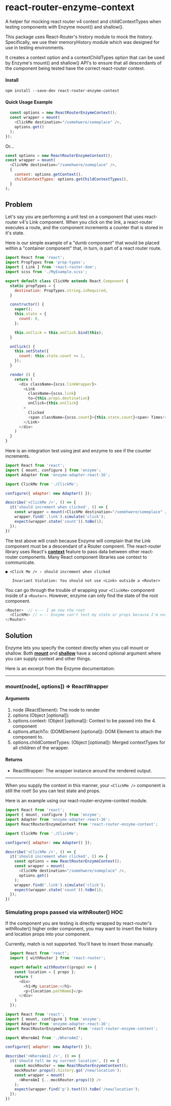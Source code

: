 # react-router-enzyme-context
A helper for mocking react router v4 context and childContextTypes when testing components with Enzyme mount() and shallow().

This package uses React-Router's history module to mock the history.  Specifically, we use their memoryHistory module which was designed for use in testing environments.

It creates a context option and a contextChildTypes option that can be used by Enzyme's mount() and shallow() API's to ensure that all descendants of the component being tested have the correct react-router context.

#### Install

`npm install --save-dev react-router-enzyme-context`

#### Quick Usage Example

```javascript
  const options = new ReactRouterEnzymeContext();
  const wrapper = mount(
    <ClickMe destination="/somehwere/someplace" />,
    options.get()
  );
});
```

Or...

```javascript
const options = new ReactRouterEnzymeContext();
const wrapper = mount(
  <ClickMe destination="/somehwere/someplace" />,
  {
    context: options.getContext(),
    childContextTypes: options.getChildContextTypes(),
  }
);
```





## Problem
Let's say you are performing a unit test on a component that uses react-router v4's Link component. When you click on the link, a react-router executes a route, and the component increments a counter that is stored in it's state.

Here is our simple example of a "dumb component" that would be placed within a "container component" that, in turn, is part of a react router route.

```javascript
import React from 'react';
import PropTypes from 'prop-types';
import { Link } from 'react-router-dom';
import scss from './MyExample.scss';

export default class ClickMe extends React.Component {
  static propTypes = {
    destination: PropTypes.string.isRequired,
  }

  constructor() {
    super();
    this.state = {
      count: 0,
    };

    this.onClick = this.onClick.bind(this);
  }

  onClick() {
    this.setState({
      count: this.state.count += 1,
    });
  }

  render () {
    return (
      <div className={scss.linkWrapper}>
        <Link
          className={scss.link}
          to={this.props.destination}
          onClick={this.onClick}
        >
          Clicked
          <span className={scss.count}>{this.state.count}<span> Times!<span>
        </Link>
      </div>
    )
  }
}
```

Here is an integration test using jest and enzyme to see if the counter increments.

```javascript
import React from 'react';
import { mount, configure } from 'enzyme';
import Adapter from 'enzyme-adapter-react-16';

import ClickMe from './ClickMe';

configure({ adapter: new Adapter() });

describe('<ClickMe />', () => {
  it('should increment when clicked', () => {
    const wrapper = mount(<ClickMe destination="/somehwere/someplace" />);
    wrapper.find('.link').simulate('click');
    expect(wrapper.state('count')).toBe(1);
  });  
})
```

The test above will crash because Enzyme will complain that the Link component must be a descendant of a Router compnent. The react-router library uses React's [**context**](https://reactjs.org/docs/context.html) feature to pass data between other react-router components.  Many React component libraries use context to communicate.

```
● <Click Me /> › should increment when clicked

   Invariant Violation: You should not use <Link> outside a <Router>
```

You can go through the trouble of wrapping your `<ClickMe>` component inside of a `<Router>`. However, enzyme can only find the state of the root component.

```javascript
<Router>  // <--- I am now the root
  <ClickMe> // <--- Enzyme can't test my state or props because I'm not the root!
</Router>
```

## Solution
Enzyme lets you specify the context directly when you call mount or shallow.  Both [**mount**](http://airbnb.io/enzyme/docs/api/mount.html#mountnode-options--reactwrapper) and [**shallow**](http://airbnb.io/enzyme/docs/api/shallow.html#shallownode-options--shallowwrapper) have a second optional argument where you can supply context and other things.

Here is an excerpt from the Enzyme documentation:

---

### mount(node[, options]) => ReactWrapper

#### Arguments

1. node (ReactElement): The node to render
2. options (Object [optional]):
3. options.context: (Object [optional]): Context to be passed into the 4. component
5. options.attachTo: (DOMElement [optional]): DOM Element to attach the component to.
6. options.childContextTypes: (Object [optional]): Merged contextTypes for all children of the wrapper.

#### Returns
- ReactWrapper: The wrapper instance around the rendered output.

---
When you supply the context in this manner, your `<ClickMe />` component is still the root!  So you can test state and props.  

Here is an example using our react-router-enzyme-context module.

```javascript
import React from 'react';
import { mount, configure } from 'enzyme';
import Adapter from 'enzyme-adapter-react-16';
import ReactRouterEnzymeContext from 'react-router-enzyme-context';

import ClickMe from './ClickMe';

configure({ adapter: new Adapter() });

describe('<ClickMe />', () => {
  it('should increment when clicked', () => {
    const options = new ReactRouterEnzymeContext();
    const wrapper = mount(
      <ClickMe destination="/somehwere/someplace" />,
      options.get()
    );
    wrapper.find('.link').simulate('click');
    expect(wrapper.state('count')).toBe(1);
  });  
})
```


### Simulating props passed via withRouter() HOC

If the component you are testing is directly wrapped by react-router's withRouter() higher order component, you may want to insert the history and location props into your component.  

Currently, match is not supported.  You'll have to insert those manually.

```javascript
  import React from 'react';
  import { withRouter } from 'react-router';

  export default withRouter((props) => {
    const location = { props };
    return (
      <div>
        <h1>My Location:</h1>
        <p>{location.pathName}</p>
      </div>
    )
  });
```

```javascript
import React from 'react';
import { mount, configure } from 'enzyme';
import Adapter from 'enzyme-adapter-react-16';
import ReactRouterEnzymeContext from 'react-router-enzyme-context';

import WhereAmI from './WhereAmI';

configure({ adapter: new Adapter() });

describe('<WhereAmiI />', () => {
  it('should tell me my current location', () => {
    const mockRouter = new ReactRouterEnzymeContext();
    mockRouter.props().history.go('/new/location');
    const wrapper = mount(
      <WhereAmI {...mockRouter.props()} />
    );
    expect(wrapper.find('p').text()).toBe('/new/location');
  });  
})
```
